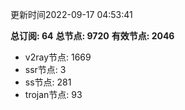更新时间2022-09-17 04:53:41

**总订阅: 64**
**总节点: 9720**
**有效节点: 2046**
- v2ray节点: 1669
- ssr节点: 3
- ss节点: 281
- trojan节点: 93
